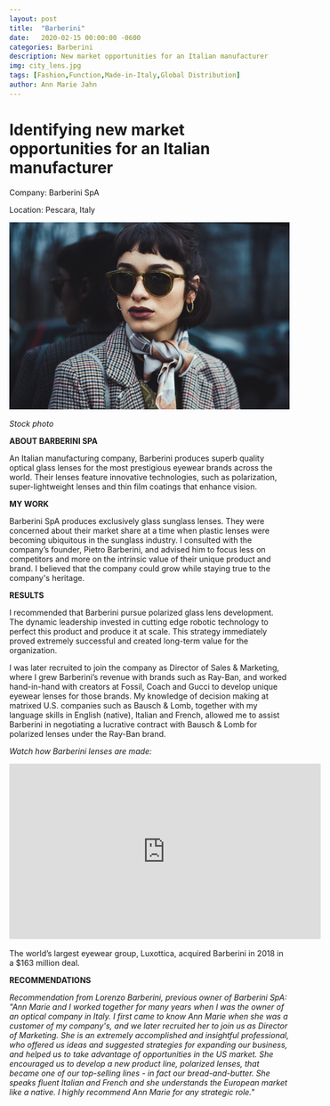 ```yaml
---
layout: post
title:  "Barberini"
date:   2020-02-15 00:00:00 -0600
categories: Barberini
description: New market opportunities for an Italian manufacturer
img: city_lens.jpg
tags: [Fashion,Function,Made-in-Italy,Global Distribution]
author: Ann Marie Jahn
---
```

# Identifying new market opportunities for an Italian manufacturer

Company: Barberini SpA

Location: Pescara, Italy

![fashion sunglass](/assets/img/fashion_sunglass.jpg)

_Stock photo_

**ABOUT BARBERINI SPA**

An Italian manufacturing company, Barberini produces superb quality optical glass lenses for the most prestigious eyewear brands across the world. Their lenses feature innovative technologies, such as polarization, super-lightweight lenses and thin film coatings that enhance vision.

**MY WORK**

Barberini SpA produces exclusively glass sunglass lenses. They were concerned about their market share at a time when plastic lenses were becoming ubiquitous in the sunglass industry. I consulted with the company’s founder, Pietro Barberini, and advised him to focus less on competitors and more on the intrinsic value of their unique product and brand. I believed that the company could grow while staying true to the company's heritage. 

**RESULTS**

I recommended that Barberini pursue polarized glass lens development. The dynamic leadership invested in cutting edge robotic technology to perfect this product and produce it at scale. This strategy immediately proved extremely successful and created long-term value for the organization.

I was later recruited to join the company as Director of Sales & Marketing, where I grew Barberini’s revenue with brands such as Ray-Ban, and worked hand-in-hand with creators at Fossil, Coach and Gucci to develop unique eyewear lenses for those brands. My knowledge of decision making at matrixed U.S. companies such as Bausch & Lomb, together with my language skills in English (native), Italian and French, allowed me to assist Barberini in negotiating a lucrative contract with Bausch & Lomb for polarized lenses under the Ray-Ban brand.


_Watch how Barberini lenses are made:_
<iframe width="560" height="315" src="https://www.youtube.com/embed/T6XCLfNFBNw" frameborder="0" allow="accelerometer; autoplay; encrypted-media; gyroscope; picture-in-picture" allowfullscreen></iframe>


The world’s largest eyewear group, Luxottica, acquired Barberini in 2018 in a $163 million deal.

**RECOMMENDATIONS**

_Recommendation from Lorenzo Barberini, previous owner of Barberini SpA: "Ann Marie and I worked together for many years when I was the owner of an optical company in Italy. I first came to know Ann Marie when she was a customer of my company's, and we later recruited her to join us as Director of Marketing. She is an extremely accomplished and insightful professional, who offered us ideas and suggested strategies for expanding our business, and helped us to take advantage of opportunities in the US market. She encouraged us to develop a new product line, polarized lenses, that became one of our top-selling lines - in fact our bread-and-butter. She speaks fluent Italian and French and she understands the European market like a native. I highly recommend Ann Marie for any strategic role."_